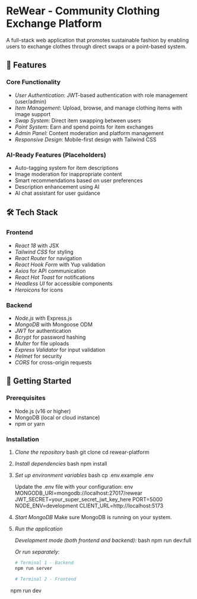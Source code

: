 # ReWear - Community Clothing Exchange Platform

A full-stack web application that promotes sustainable fashion by enabling users to exchange clothes through direct swaps or a point-based system.

## 🌟 Features

### Core Functionality
- *User Authentication*: JWT-based authentication with role management (user/admin)
- *Item Management*: Upload, browse, and manage clothing items with image support
- *Swap System*: Direct item swapping between users
- *Point System*: Earn and spend points for item exchanges
- *Admin Panel*: Content moderation and platform management
- *Responsive Design*: Mobile-first design with Tailwind CSS

### AI-Ready Features (Placeholders)
- Auto-tagging system for item descriptions
- Image moderation for inappropriate content
- Smart recommendations based on user preferences
- Description enhancement using AI
- AI chat assistant for user guidance

## 🛠 Tech Stack

### Frontend
- *React 18* with JSX
- *Tailwind CSS* for styling
- *React Router* for navigation
- *React Hook Form* with Yup validation
- *Axios* for API communication
- *React Hot Toast* for notifications
- *Headless UI* for accessible components
- *Heroicons* for icons

### Backend
- *Node.js* with Express.js
- *MongoDB* with Mongoose ODM
- *JWT* for authentication
- *Bcrypt* for password hashing
- *Multer* for file uploads
- *Express Validator* for input validation
- *Helmet* for security
- *CORS* for cross-origin requests

## 🚀 Getting Started

### Prerequisites
- Node.js (v16 or higher)
- MongoDB (local or cloud instance)
- npm or yarn

### Installation

1. *Clone the repository*
   bash
   git clone <repository-url>
   cd rewear-platform
   

2. *Install dependencies*
   bash
   npm install
   

3. *Set up environment variables*
   bash
   cp .env.example .env
   
   
   Update the .env file with your configuration:
   env
   MONGODB_URI=mongodb://localhost:27017/rewear
   JWT_SECRET=your_super_secret_jwt_key_here
   PORT=5000
   NODE_ENV=development
   CLIENT_URL=http://localhost:5173
   

4. *Start MongoDB*
   Make sure MongoDB is running on your system.

5. *Run the application*
   
   *Development mode (both frontend and backend):*
   bash
   npm run dev:full
   
   
   *Or run separately:*
   ```bash
   # Terminal 1 - Backend
   npm run server
   
   # Terminal 2 - Frontend
   npm run dev
